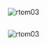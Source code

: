 

<div style="display: flex; flex-direction: column; align-items: center;">
  
  <p>
    <img align="center" src="https://github-readme-stats.vercel.app/api/top-langs?username=rtom03&show_icons=true&locale=en&layout=compact" alt="rtom03" />
  </p>
  
 
<p>
  <img align="center" src="https://github-readme-stats.vercel.app/api?username=rtom03&show_icons=true&locale=en" alt="rtom03" />
</p>

</div>

 
